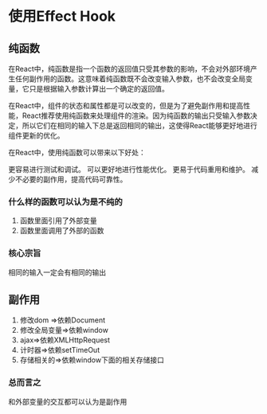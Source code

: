 # 使用Effect Hook
## 纯函数
在React中，纯函数是指一个函数的返回值只受其参数的影响，不会对外部环境产生任何副作用的函数。这意味着纯函数既不会改变输入参数，也不会改变全局变量，它只是根据输入参数计算出一个确定的返回值。

在React中，组件的状态和属性都是可以改变的，但是为了避免副作用和提高性能，React推荐使用纯函数来处理组件的渲染。因为纯函数的输出只受输入参数决定，所以它们在相同的输入下总是返回相同的输出，这使得React能够更好地进行组件更新的优化。

在React中，使用纯函数可以带来以下好处：

更容易进行测试和调试。
可以更好地进行性能优化。
更易于代码重用和维护。
减少不必要的副作用，提高代码可靠性。
### 什么样的函数可以认为是不纯的
1. 函数里面引用了外部变量
2. 函数里面调用了外部的函数
### 核心宗旨
相同的输入一定会有相同的输出
## 副作用
1. 修改dom =>依赖Document
2. 修改全局变量=>依赖window
3. ajax=>依赖XMLHttpRequest
4. 计时器=>依赖setTimeOut
5. 存储相关的=>依赖window下面的相关存储接口
### 总而言之
和外部变量的交互都可以认为是副作用 
